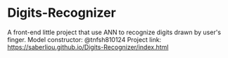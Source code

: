 # Digits-Recognizer
A front-end little project that use ANN to recognize digits drawn by user's finger.
Model constructor: @tnfsh810124
Project link: https://saberliou.github.io/Digits-Recognizer/index.html
